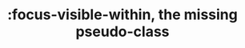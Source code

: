 ---
layout: bookmark
title: ':focus-visible-within, the missing pseudo-class'
tags:
  - Bookmarks
  - Accessibility
  - CSS
created: '2024-04-08T08:25:18.180Z'
link: https://larsmagnus.co/blog/focus-visible-within-the-missing-pseudo-class
id: 765857648
excerpt: >-
  Taking a closer look at the CSS focus pseudo-classes and exploring the
  differences between them to find out how you can style elements the way you
  want in all scenarios.
image: >-
  https://larsmagnus.co/api/og?text=%3Afocus-visible-within%2C+the+missing+pseudo-class&theme=dark&image=https%3A%2F%2Flarsmagnus.co%2F%2Fimages%2Fblog%2Fheader-focus-visible-within.svg
---